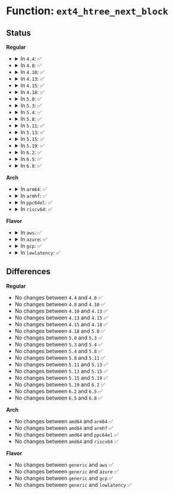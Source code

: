 # Function: <code>ext4_htree_next_block</code>

## Status
<b>Regular</b>
<ul>
<li>
<details>
<summary>In <code>4.4</code>: ✅</summary>

```c
int ext4_htree_next_block(struct inode *dir, __u32 hash, struct dx_frame *frame, struct dx_frame *frames, __u32 *start_hash);
```

**Collision:** Unique Static

**Inline:** No

**Transformation:** False

**Instances:**

```
In fs/ext4/namei.c (ffffffff812a2940)
Location: fs/ext4/namei.c:884
Inline: False
Direct callers:
  - fs/ext4/namei.c:ext4_htree_fill_tree
  - fs/ext4/namei.c:ext4_find_entry
```
**Symbols:**

```
ffffffff812a2940-ffffffff812a2a52: ext4_htree_next_block (STB_LOCAL)
```
</details>
</li>
<li>
<details>
<summary>In <code>4.8</code>: ✅</summary>

```c
int ext4_htree_next_block(struct inode *dir, __u32 hash, struct dx_frame *frame, struct dx_frame *frames, __u32 *start_hash);
```

**Collision:** Unique Static

**Inline:** No

**Transformation:** False

**Instances:**

```
In fs/ext4/namei.c (ffffffff812d1880)
Location: fs/ext4/namei.c:885
Inline: False
Direct callers:
  - fs/ext4/namei.c:ext4_find_entry
  - fs/ext4/namei.c:ext4_htree_fill_tree
```
**Symbols:**

```
ffffffff812d1880-ffffffff812d199f: ext4_htree_next_block (STB_LOCAL)
```
</details>
</li>
<li>
<details>
<summary>In <code>4.10</code>: ✅</summary>

```c
int ext4_htree_next_block(struct inode *dir, __u32 hash, struct dx_frame *frame, struct dx_frame *frames, __u32 *start_hash);
```

**Collision:** Unique Static

**Inline:** No

**Transformation:** False

**Instances:**

```
In fs/ext4/namei.c (ffffffff812e7600)
Location: fs/ext4/namei.c:887
Inline: False
Direct callers:
  - fs/ext4/namei.c:ext4_find_entry
  - fs/ext4/namei.c:ext4_htree_fill_tree
```
**Symbols:**

```
ffffffff812e7600-ffffffff812e771f: ext4_htree_next_block (STB_LOCAL)
```
</details>
</li>
<li>
<details>
<summary>In <code>4.13</code>: ✅</summary>

```c
int ext4_htree_next_block(struct inode *dir, __u32 hash, struct dx_frame *frame, struct dx_frame *frames, __u32 *start_hash);
```

**Collision:** Unique Static

**Inline:** No

**Transformation:** False

**Instances:**

```
In fs/ext4/namei.c (ffffffff81316f70)
Location: fs/ext4/namei.c:901
Inline: False
Direct callers:
  - fs/ext4/namei.c:ext4_dx_find_entry
  - fs/ext4/namei.c:ext4_htree_fill_tree
```
**Symbols:**

```
ffffffff81316f70-ffffffff8131709c: ext4_htree_next_block (STB_LOCAL)
```
</details>
</li>
<li>
<details>
<summary>In <code>4.15</code>: ✅</summary>

```c
int ext4_htree_next_block(struct inode *dir, __u32 hash, struct dx_frame *frame, struct dx_frame *frames, __u32 *start_hash);
```

**Collision:** Unique Static

**Inline:** No

**Transformation:** False

**Instances:**

```
In fs/ext4/namei.c (ffffffff8133b7e0)
Location: fs/ext4/namei.c:902
Inline: False
Direct callers:
  - fs/ext4/namei.c:ext4_dx_find_entry
  - fs/ext4/namei.c:ext4_htree_fill_tree
```
**Symbols:**

```
ffffffff8133b7e0-ffffffff8133b90c: ext4_htree_next_block (STB_LOCAL)
```
</details>
</li>
<li>
<details>
<summary>In <code>4.18</code>: ✅</summary>

```c
int ext4_htree_next_block(struct inode *dir, __u32 hash, struct dx_frame *frame, struct dx_frame *frames, __u32 *start_hash);
```

**Collision:** Unique Static

**Inline:** No

**Transformation:** False

**Instances:**

```
In fs/ext4/namei.c (ffffffff81369ec0)
Location: fs/ext4/namei.c:903
Inline: False
Direct callers:
  - fs/ext4/namei.c:ext4_dx_find_entry
  - fs/ext4/namei.c:ext4_htree_fill_tree
```
**Symbols:**

```
ffffffff81369ec0-ffffffff81369fdf: ext4_htree_next_block (STB_LOCAL)
```
</details>
</li>
<li>
<details>
<summary>In <code>5.0</code>: ✅</summary>

```c
int ext4_htree_next_block(struct inode *dir, __u32 hash, struct dx_frame *frame, struct dx_frame *frames, __u32 *start_hash);
```

**Collision:** Unique Static

**Inline:** No

**Transformation:** False

**Instances:**

```
In fs/ext4/namei.c (ffffffff81382380)
Location: fs/ext4/namei.c:904
Inline: False
Direct callers:
  - fs/ext4/namei.c:ext4_dx_find_entry
  - fs/ext4/namei.c:ext4_htree_fill_tree
```
**Symbols:**

```
ffffffff81382380-ffffffff8138249f: ext4_htree_next_block (STB_LOCAL)
```
</details>
</li>
<li>
<details>
<summary>In <code>5.3</code>: ✅</summary>

```c
int ext4_htree_next_block(struct inode *dir, __u32 hash, struct dx_frame *frame, struct dx_frame *frames, __u32 *start_hash);
```

**Collision:** Unique Static

**Inline:** No

**Transformation:** False

**Instances:**

```
In fs/ext4/namei.c (ffffffff813ab5c0)
Location: fs/ext4/namei.c:922
Inline: False
Direct callers:
  - fs/ext4/namei.c:ext4_dx_find_entry
  - fs/ext4/namei.c:ext4_htree_fill_tree
```
**Symbols:**

```
ffffffff813ab5c0-ffffffff813ab6d3: ext4_htree_next_block (STB_LOCAL)
```
</details>
</li>
<li>
<details>
<summary>In <code>5.4</code>: ✅</summary>

```c
int ext4_htree_next_block(struct inode *dir, __u32 hash, struct dx_frame *frame, struct dx_frame *frames, __u32 *start_hash);
```

**Collision:** Unique Static

**Inline:** No

**Transformation:** False

**Instances:**

```
In fs/ext4/namei.c (ffffffff813c44f0)
Location: fs/ext4/namei.c:922
Inline: False
Direct callers:
  - fs/ext4/namei.c:ext4_dx_find_entry
  - fs/ext4/namei.c:ext4_htree_fill_tree
```
**Symbols:**

```
ffffffff813c44f0-ffffffff813c4603: ext4_htree_next_block (STB_LOCAL)
```
</details>
</li>
<li>
<details>
<summary>In <code>5.8</code>: ✅</summary>

```c
int ext4_htree_next_block(struct inode *dir, __u32 hash, struct dx_frame *frame, struct dx_frame *frames, __u32 *start_hash);
```

**Collision:** Unique Static

**Inline:** No

**Transformation:** False

**Instances:**

```
In fs/ext4/namei.c (ffffffff81410c60)
Location: fs/ext4/namei.c:929
Inline: False
Direct callers:
  - fs/ext4/namei.c:ext4_dx_find_entry
  - fs/ext4/namei.c:ext4_htree_fill_tree
```
**Symbols:**

```
ffffffff81410c60-ffffffff81410d77: ext4_htree_next_block (STB_LOCAL)
```
</details>
</li>
<li>
<details>
<summary>In <code>5.11</code>: ✅</summary>

```c
int ext4_htree_next_block(struct inode *dir, __u32 hash, struct dx_frame *frame, struct dx_frame *frames, __u32 *start_hash);
```

**Collision:** Unique Static

**Inline:** No

**Transformation:** False

**Instances:**

```
In fs/ext4/namei.c (ffffffff81424120)
Location: fs/ext4/namei.c:918
Inline: False
Direct callers:
  - fs/ext4/namei.c:ext4_dx_find_entry
  - fs/ext4/namei.c:ext4_htree_fill_tree
```
**Symbols:**

```
ffffffff81424120-ffffffff81424237: ext4_htree_next_block (STB_LOCAL)
```
</details>
</li>
<li>
<details>
<summary>In <code>5.13</code>: ✅</summary>

```c
int ext4_htree_next_block(struct inode *dir, __u32 hash, struct dx_frame *frame, struct dx_frame *frames, __u32 *start_hash);
```

**Collision:** Unique Static

**Inline:** No

**Transformation:** False

**Instances:**

```
In fs/ext4/namei.c (ffffffff8142ab30)
Location: fs/ext4/namei.c:951
Inline: False
Direct callers:
  - fs/ext4/namei.c:ext4_dx_find_entry
  - fs/ext4/namei.c:ext4_htree_fill_tree
```
**Symbols:**

```
ffffffff8142ab30-ffffffff8142ac47: ext4_htree_next_block (STB_LOCAL)
```
</details>
</li>
<li>
<details>
<summary>In <code>5.15</code>: ✅</summary>

```c
int ext4_htree_next_block(struct inode *dir, __u32 hash, struct dx_frame *frame, struct dx_frame *frames, __u32 *start_hash);
```

**Collision:** Unique Static

**Inline:** No

**Transformation:** False

**Instances:**

```
In fs/ext4/namei.c (ffffffff8147eb10)
Location: fs/ext4/namei.c:952
Inline: False
Direct callers:
  - fs/ext4/namei.c:ext4_dx_find_entry
  - fs/ext4/namei.c:ext4_htree_fill_tree
```
**Symbols:**

```
ffffffff8147eb10-ffffffff8147ec27: ext4_htree_next_block (STB_LOCAL)
```
</details>
</li>
<li>
<details>
<summary>In <code>5.19</code>: ✅</summary>

```c
int ext4_htree_next_block(struct inode *dir, __u32 hash, struct dx_frame *frame, struct dx_frame *frames, __u32 *start_hash);
```

**Collision:** Unique Static

**Inline:** No

**Transformation:** False

**Instances:**

```
In fs/ext4/namei.c (ffffffff81501820)
Location: fs/ext4/namei.c:991
Inline: False
Direct callers:
  - fs/ext4/namei.c:ext4_dx_find_entry
  - fs/ext4/namei.c:ext4_htree_fill_tree
```
**Symbols:**

```
ffffffff81501820-ffffffff8150196a: ext4_htree_next_block (STB_LOCAL)
```
</details>
</li>
<li>
<details>
<summary>In <code>6.2</code>: ✅</summary>

```c
int ext4_htree_next_block(struct inode *dir, __u32 hash, struct dx_frame *frame, struct dx_frame *frames, __u32 *start_hash);
```

**Collision:** Unique Static

**Inline:** No

**Transformation:** False

**Instances:**

```
In fs/ext4/namei.c (ffffffff8159c3a0)
Location: fs/ext4/namei.c:996
Inline: False
Direct callers:
  - fs/ext4/namei.c:ext4_dx_find_entry
  - fs/ext4/namei.c:ext4_htree_fill_tree
```
**Symbols:**

```
ffffffff8159c3a0-ffffffff8159c4ea: ext4_htree_next_block (STB_LOCAL)
```
</details>
</li>
<li>
<details>
<summary>In <code>6.5</code>: ✅</summary>

```c
int ext4_htree_next_block(struct inode *dir, __u32 hash, struct dx_frame *frame, struct dx_frame *frames, __u32 *start_hash);
```

**Collision:** Unique Static

**Inline:** No

**Transformation:** False

**Instances:**

```
In fs/ext4/namei.c (ffffffff815d2bc0)
Location: fs/ext4/namei.c:1004
Inline: False
Direct callers:
  - fs/ext4/namei.c:ext4_dx_find_entry
  - fs/ext4/namei.c:ext4_htree_fill_tree
```
**Symbols:**

```
ffffffff815d2bc0-ffffffff815d2d0a: ext4_htree_next_block (STB_LOCAL)
```
</details>
</li>
<li>
<details>
<summary>In <code>6.8</code>: ✅</summary>

```c
int ext4_htree_next_block(struct inode *dir, __u32 hash, struct dx_frame *frame, struct dx_frame *frames, __u32 *start_hash);
```

**Collision:** Unique Static

**Inline:** No

**Transformation:** False

**Instances:**

```
In fs/ext4/namei.c (ffffffff8160b350)
Location: fs/ext4/namei.c:1006
Inline: False
Direct callers:
  - fs/ext4/namei.c:ext4_dx_find_entry
  - fs/ext4/namei.c:ext4_htree_fill_tree
```
**Symbols:**

```
ffffffff8160b350-ffffffff8160b49a: ext4_htree_next_block (STB_LOCAL)
```
</details>
</li>
</ul>
<b>Arch</b>
<ul>
<li>
<details>
<summary>In <code>arm64</code>: ✅</summary>

```c
int ext4_htree_next_block(struct inode *dir, __u32 hash, struct dx_frame *frame, struct dx_frame *frames, __u32 *start_hash);
```

**Collision:** Unique Static

**Inline:** No

**Transformation:** False

**Instances:**

```
In fs/ext4/namei.c (ffff80001049bfe0)
Location: fs/ext4/namei.c:922
Inline: False
Direct callers:
  - fs/ext4/namei.c:ext4_dx_find_entry
  - fs/ext4/namei.c:ext4_htree_fill_tree
```
**Symbols:**

```
ffff80001049bfe0-ffff80001049c130: ext4_htree_next_block (STB_LOCAL)
```
</details>
</li>
<li>
<details>
<summary>In <code>armhf</code>: ✅</summary>

```c
int ext4_htree_next_block(struct inode *dir, __u32 hash, struct dx_frame *frame, struct dx_frame *frames, __u32 *start_hash);
```

**Collision:** Unique Static

**Inline:** No

**Transformation:** False

**Instances:**

```
In fs/ext4/namei.c (c065dd18)
Location: fs/ext4/namei.c:922
Inline: False
Direct callers:
  - fs/ext4/namei.c:__ext4_find_entry
  - fs/ext4/namei.c:ext4_htree_fill_tree
```
**Symbols:**

```
c065dd18-c065de54: ext4_htree_next_block (STB_LOCAL)
```
</details>
</li>
<li>
<details>
<summary>In <code>ppc64el</code>: ✅</summary>

```c
int ext4_htree_next_block(struct inode *dir, __u32 hash, struct dx_frame *frame, struct dx_frame *frames, __u32 *start_hash);
```

**Collision:** Unique Static

**Inline:** No

**Transformation:** False

**Instances:**

```
In fs/ext4/namei.c (c0000000005c6dc0)
Location: fs/ext4/namei.c:922
Inline: False
Direct callers:
  - fs/ext4/namei.c:ext4_dx_find_entry
  - fs/ext4/namei.c:ext4_htree_fill_tree
```
**Symbols:**

```
c0000000005c6dc0-c0000000005c6fa4: ext4_htree_next_block (STB_LOCAL)
```
</details>
</li>
<li>
<details>
<summary>In <code>riscv64</code>: ✅</summary>

```c
int ext4_htree_next_block(struct inode *dir, __u32 hash, struct dx_frame *frame, struct dx_frame *frames, __u32 *start_hash);
```

**Collision:** Unique Static

**Inline:** No

**Transformation:** False

**Instances:**

```
In fs/ext4/namei.c (ffffffe00031f246)
Location: fs/ext4/namei.c:922
Inline: False
Direct callers:
  - fs/ext4/namei.c:ext4_dx_find_entry
  - fs/ext4/namei.c:ext4_htree_fill_tree
```
**Symbols:**

```
ffffffe00031f246-ffffffe00031f34c: ext4_htree_next_block (STB_LOCAL)
```
</details>
</li>
</ul>
<b>Flavor</b>
<ul>
<li>
<details>
<summary>In <code>aws</code>: ✅</summary>

```c
int ext4_htree_next_block(struct inode *dir, __u32 hash, struct dx_frame *frame, struct dx_frame *frames, __u32 *start_hash);
```

**Collision:** Unique Static

**Inline:** No

**Transformation:** False

**Instances:**

```
In fs/ext4/namei.c (ffffffff813bcad0)
Location: fs/ext4/namei.c:922
Inline: False
Direct callers:
  - fs/ext4/namei.c:ext4_dx_find_entry
  - fs/ext4/namei.c:ext4_htree_fill_tree
```
**Symbols:**

```
ffffffff813bcad0-ffffffff813bcbe3: ext4_htree_next_block (STB_LOCAL)
```
</details>
</li>
<li>
<details>
<summary>In <code>azure</code>: ✅</summary>

```c
int ext4_htree_next_block(struct inode *dir, __u32 hash, struct dx_frame *frame, struct dx_frame *frames, __u32 *start_hash);
```

**Collision:** Unique Static

**Inline:** No

**Transformation:** False

**Instances:**

```
In fs/ext4/namei.c (ffffffff813ad560)
Location: fs/ext4/namei.c:922
Inline: False
Direct callers:
  - fs/ext4/namei.c:ext4_dx_find_entry
  - fs/ext4/namei.c:ext4_htree_fill_tree
```
**Symbols:**

```
ffffffff813ad560-ffffffff813ad673: ext4_htree_next_block (STB_LOCAL)
```
</details>
</li>
<li>
<details>
<summary>In <code>gcp</code>: ✅</summary>

```c
int ext4_htree_next_block(struct inode *dir, __u32 hash, struct dx_frame *frame, struct dx_frame *frames, __u32 *start_hash);
```

**Collision:** Unique Static

**Inline:** No

**Transformation:** False

**Instances:**

```
In fs/ext4/namei.c (ffffffff813ba4b0)
Location: fs/ext4/namei.c:922
Inline: False
Direct callers:
  - fs/ext4/namei.c:ext4_dx_find_entry
  - fs/ext4/namei.c:ext4_htree_fill_tree
```
**Symbols:**

```
ffffffff813ba4b0-ffffffff813ba5c3: ext4_htree_next_block (STB_LOCAL)
```
</details>
</li>
<li>
<details>
<summary>In <code>lowlatency</code>: ✅</summary>

```c
int ext4_htree_next_block(struct inode *dir, __u32 hash, struct dx_frame *frame, struct dx_frame *frames, __u32 *start_hash);
```

**Collision:** Unique Static

**Inline:** No

**Transformation:** False

**Instances:**

```
In fs/ext4/namei.c (ffffffff813cf050)
Location: fs/ext4/namei.c:922
Inline: False
Direct callers:
  - fs/ext4/namei.c:ext4_dx_find_entry
  - fs/ext4/namei.c:ext4_htree_fill_tree
```
**Symbols:**

```
ffffffff813cf050-ffffffff813cf163: ext4_htree_next_block (STB_LOCAL)
```
</details>
</li>
</ul>

## Differences
<b>Regular</b>
<ul>
<li>
No changes between <code>4.4</code> and <code>4.8</code> ✅
</li>
<li>
No changes between <code>4.8</code> and <code>4.10</code> ✅
</li>
<li>
No changes between <code>4.10</code> and <code>4.13</code> ✅
</li>
<li>
No changes between <code>4.13</code> and <code>4.15</code> ✅
</li>
<li>
No changes between <code>4.15</code> and <code>4.18</code> ✅
</li>
<li>
No changes between <code>4.18</code> and <code>5.0</code> ✅
</li>
<li>
No changes between <code>5.0</code> and <code>5.3</code> ✅
</li>
<li>
No changes between <code>5.3</code> and <code>5.4</code> ✅
</li>
<li>
No changes between <code>5.4</code> and <code>5.8</code> ✅
</li>
<li>
No changes between <code>5.8</code> and <code>5.11</code> ✅
</li>
<li>
No changes between <code>5.11</code> and <code>5.13</code> ✅
</li>
<li>
No changes between <code>5.13</code> and <code>5.15</code> ✅
</li>
<li>
No changes between <code>5.15</code> and <code>5.19</code> ✅
</li>
<li>
No changes between <code>5.19</code> and <code>6.2</code> ✅
</li>
<li>
No changes between <code>6.2</code> and <code>6.5</code> ✅
</li>
<li>
No changes between <code>6.5</code> and <code>6.8</code> ✅
</li>
</ul>
<b>Arch</b>
<ul>
<li>
No changes between <code>amd64</code> and <code>arm64</code> ✅
</li>
<li>
No changes between <code>amd64</code> and <code>armhf</code> ✅
</li>
<li>
No changes between <code>amd64</code> and <code>ppc64el</code> ✅
</li>
<li>
No changes between <code>amd64</code> and <code>riscv64</code> ✅
</li>
</ul>
<b>Flavor</b>
<ul>
<li>
No changes between <code>generic</code> and <code>aws</code> ✅
</li>
<li>
No changes between <code>generic</code> and <code>azure</code> ✅
</li>
<li>
No changes between <code>generic</code> and <code>gcp</code> ✅
</li>
<li>
No changes between <code>generic</code> and <code>lowlatency</code> ✅
</li>
</ul>
